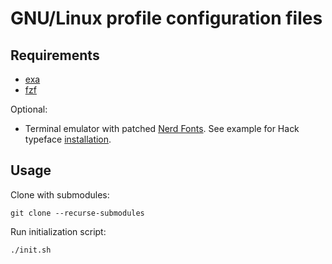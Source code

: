 # GNU/Linux profile configuration files

## Requirements

- [exa](https://github.com/ogham/exa)
- [fzf](https://github.com/junegunn/fzf)

Optional:

- Terminal emulator with patched [Nerd Fonts](https://github.com/ryanoasis/nerd-fonts).
  See example for Hack typeface [installation](https://github.com/ryanoasis/nerd-fonts/tree/master/patched-fonts/Hack#linux).

## Usage

Clone with submodules:

```console
git clone --recurse-submodules
```

Run initialization script:

```console
./init.sh
```

